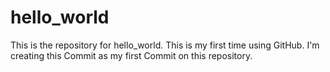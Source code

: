 # hello_world
This is the repository for hello_world.
This is my first time using GitHub. I'm creating this Commit as my first Commit on this repository. 
